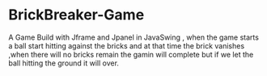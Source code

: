 # BrickBreaker-Game
A Game Build with Jframe and Jpanel in JavaSwing , when the game starts a ball start hitting against the bricks and at that time the brick vanishes ,when there will no bricks remain the gamin will complete but if we let the ball hitting the ground it will over. 
